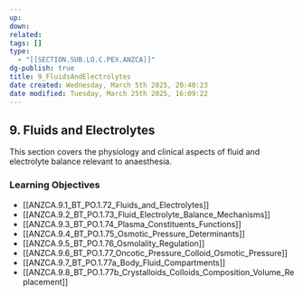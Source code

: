 ```yaml
---
up: 
down: 
related: 
tags: []
type:
  - "[[SECTION.SUB.LO.C.PEX.ANZCA]]"
dg-publish: true
title: 9_FluidsAndElectrolytes
date created: Wednesday, March 5th 2025, 20:40:23
date modified: Tuesday, March 25th 2025, 16:09:22
---
```


## 9. Fluids and Electrolytes

This section covers the physiology and clinical aspects of fluid and electrolyte balance relevant to anaesthesia.

### Learning Objectives

- [[ANZCA.9.1_BT_PO.1.72_Fluids_and_Electrolytes]]
- [[ANZCA.9.2_BT_PO.1.73_Fluid_Electrolyte_Balance_Mechanisms]]
- [[ANZCA.9.3_BT_PO.1.74_Plasma_Constituents_Functions]]
- [[ANZCA.9.4_BT_PO.1.75_Osmotic_Pressure_Determinants]]
- [[ANZCA.9.5_BT_PO.1.76_Osmolality_Regulation]]
- [[ANZCA.9.6_BT_PO.1.77_Oncotic_Pressure_Colloid_Osmotic_Pressure]]
- [[ANZCA.9.7_BT_PO.1.77a_Body_Fluid_Compartments]]
- [[ANZCA.9.8_BT_PO.1.77b_Crystalloids_Colloids_Composition_Volume_Replacement]]
